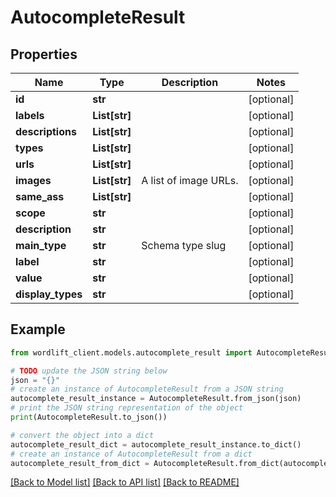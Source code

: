 # AutocompleteResult


## Properties

Name | Type | Description | Notes
------------ | ------------- | ------------- | -------------
**id** | **str** |  | [optional] 
**labels** | **List[str]** |  | [optional] 
**descriptions** | **List[str]** |  | [optional] 
**types** | **List[str]** |  | [optional] 
**urls** | **List[str]** |  | [optional] 
**images** | **List[str]** | A list of image URLs. | [optional] 
**same_ass** | **List[str]** |  | [optional] 
**scope** | **str** |  | [optional] 
**description** | **str** |  | [optional] 
**main_type** | **str** | Schema type slug | [optional] 
**label** | **str** |  | [optional] 
**value** | **str** |  | [optional] 
**display_types** | **str** |  | [optional] 

## Example

```python
from wordlift_client.models.autocomplete_result import AutocompleteResult

# TODO update the JSON string below
json = "{}"
# create an instance of AutocompleteResult from a JSON string
autocomplete_result_instance = AutocompleteResult.from_json(json)
# print the JSON string representation of the object
print(AutocompleteResult.to_json())

# convert the object into a dict
autocomplete_result_dict = autocomplete_result_instance.to_dict()
# create an instance of AutocompleteResult from a dict
autocomplete_result_from_dict = AutocompleteResult.from_dict(autocomplete_result_dict)
```
[[Back to Model list]](../README.md#documentation-for-models) [[Back to API list]](../README.md#documentation-for-api-endpoints) [[Back to README]](../README.md)


